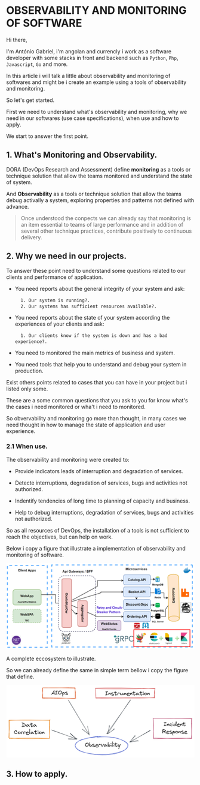 # OBSERVABILITY AND MONITORING OF SOFTWARE

Hi there,<br>

I'm António Gabriel, i'm angolan and currencly i work as a software developer with some stacks in front and backend such as `Python`, `Php`, `Javascript`, `Go` and more.

In this article i will talk a little about observability and monitoring of softwares and might be i create an example using a tools of observability and monitoring.

So let's get started.

First we need to understand what's observability and monitoring, why we need in our softwares (use case specifications), when use and how to apply.

We start to answer the first point.

## 1. What's Monitoring and Observability.

DORA (DevOps Research and Assessment) define **monitoring** as a tools or technique solution that allow the teams monitored and understand the state of system.

And **Observability** as a tools or technique solution that allow the teams debug activally a system, exploring properties and patterns not defined with advance.

> Once understood the conpects we can already say that monitoring is an item essential to teams of large performance and in addition of several other technique practices, contribute positively to continuous delivery.

## 2. Why we need in our projects.

To answer these point need to understand some questions related to our clients and performance of application.

- You need reports about the general integrity of your system and ask: <br>
 
        1. Our system is running?.
        2. Our systems has sufficient resources available?. 

- You need reports about the state of your system according the experiences of your clients and ask: <br>

        1. Our clients know if the system is down and has a bad experience?.

- You need to monitored the main metrics of business and system.
- You need tools that help you to understand and debug your system in production.

Exist others points related to cases that you can have in your project but i listed only some.

These are a some common questions that you ask to you for know what's the cases i need monitored or wha't i need to monitored.

So obvervability and monitoring go more than thought, in many cases we need thought in how to manage the state of application and user experience.

### 2.1 When use.

The observability and monitoring were created to:

- Provide indicators leads of interruption and degradation of services.

- Detecte interruptions, degradation of services, bugs and activities not authorized.

- Indentify tendencies of long time to planning of capacity and business.

- Help to debug interruptions, degradation of services, bugs and activities not authorized.

So as all resources of DevOps, the installation of a tools is not sufficient to reach the objectives, but can help on work.

Below i copy a figure that illustrate a implementation of observability and monitoring of software.

<img src="assets/fig1.png" alt="observability and monitoring image">

A complete eccosystem to illustrate.

So we can already define the same in simple term bellow i copy the figure that define.

<img src="assets/fig2.png" alt="observability and monitoring image">

## 3. How to apply.

